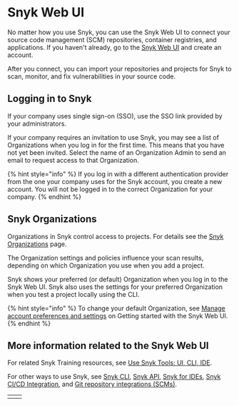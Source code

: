 # Snyk Web UI

No matter how you use Snyk, you can use the Snyk Web UI to connect your source code management (SCM) repositories, container registries, and applications. If you haven't already, go to the [Snyk Web UI](https://app.snyk.io/login) and create an account.

After you connect, you can import your repositories and projects for Snyk to scan, monitor, and fix vulnerabilities in your source code.

## Logging in to Snyk

If your company uses single sign-on (SSO), use the SSO link provided by your administrators.

If your company requires an invitation to use Snyk, you may see a list of Organizations when you log in for the first time. This means that you have not yet been invited. Select the name of an Organization Admin to send an email to request access to that Organization.

{% hint style="info" %}
If you log in with a different authentication provider from the one your company uses for the Snyk account, you create a new account. You will not be logged in to the correct Organization for your company.
{% endhint %}

## Snyk Organizations

Organizations in Snyk control access to projects. For details see the [Snyk Organizations](../../../snyk-admin/managing-groups-and-organizations/whats-a-snyk-organization.md) page.

The Organization settings and policies influence your scan results, depending on which Organization you use when you add a project.

Snyk shows your preferred (or default) Organization when you log in to the Snyk Web UI. Snyk also uses the settings for your preferred Organization when you test a project locally using the CLI.

{% hint style="info" %}
To change your default Organization, see [Manage account preferences and settings](https://docs.snyk.io/snyk-web-ui/getting-started-with-the-snyk-web-ui#manage-account-preferences-and-settings) on Getting started with the Snyk Web UI.
{% endhint %}

## More information related to the Snyk Web UI

For related Snyk Training resources, see [Use Snyk Tools: UI, CLI, IDE](https://training.snyk.io/learn/learning-path/snyk-tools).

For other ways to use Snyk, see [Snyk CLI](../../../snyk-cli/), [Snyk API](../../../snyk-api-info/), [Snyk for IDEs](../../../ide-tools/), [Snyk CI/CD Integration](../../../integrations/ci-cd-integrations/), and [Git repository integrations (SCMs)](../../../integrations/git-repository-scm-integrations/).





|   |   |
| - | - |
|   |   |
